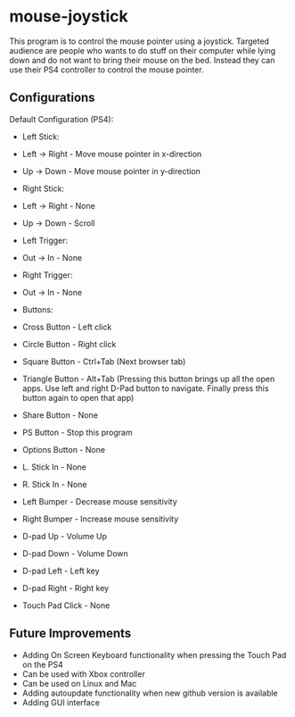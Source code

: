 # mouse-joystick

This program is to control the mouse pointer using a joystick. Targeted audience are people who wants to do stuff on their computer while lying down and do not want to bring their mouse on the bed. Instead they can use their PS4 controller to control the mouse pointer. 

## Configurations
Default Configuration (PS4):
- Left Stick:
- Left -> Right   - Move mouse pointer in x-direction
- Up   -> Down    - Move mouse pointer in y-direction

- Right Stick:
- Left -> Right   - None
- Up   -> Down    - Scroll

- Left Trigger:
- Out -> In       - None

- Right Trigger:
- Out -> In       - None

- Buttons:
- Cross Button    - Left click
- Circle Button   - Right click
- Square Button   - Ctrl+Tab (Next browser tab)
- Triangle Button - Alt+Tab (Pressing this button brings up all the open apps. Use left and right D-Pad button to navigate. Finally press this button again to open that app) 
- Share Button    - None
- PS Button       - Stop this program
- Options Button  - None
- L. Stick In     - None
- R. Stick In     - None
- Left Bumper     - Decrease mouse sensitivity
- Right Bumper    - Increase mouse sensitivity
- D-pad Up        - Volume Up
- D-pad Down      - Volume Down
- D-pad Left      - Left key
- D-pad Right     - Right key
- Touch Pad Click - None

## Future Improvements
- Adding On Screen Keyboard functionality when pressing the Touch Pad on the PS4
- Can be used with Xbox controller
- Can be used on Linux and Mac
- Adding autoupdate functionality when new github version is available
- Adding GUI interface